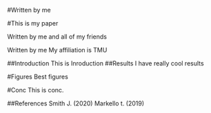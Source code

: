 #Written by me

#This is my paper

Written by me and all of my friends

Written by me
My affiliation is TMU


##Introduction
This is Inroduction 
##Results
I have really cool results

#Figures
Best figures

#Conc
This is conc.

##References
Smith J. (2020)
Markello t. (2019)

